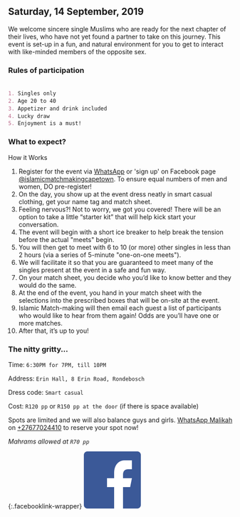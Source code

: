 ## Saturday, 14 September, 2019

We welcome sincere single Muslims who are ready for the next chapter of their lives, who have not yet found a partner to take on this journey. This event is set-up in a fun, and natural environment for you to get to interact with like-minded members of the opposite sex.

### Rules of participation

```markdown

1. Singles only
2. Age 20 to 40
3. Appetizer and drink included
4. Lucky draw
5. Enjoyment is a must!

```

### What to expect?
 
How it Works

1. Register for the event via [WhatsApp](https://wa.me/27677024410?text=Hi!%20I'm%20interested%20in%20attending%20the%20meet'n%20match.) or 'sign up' on Facebook page [@islamicmatchmakingcapetown](https://www.facebook.com/islamicmatchmakingcapetown). To ensure equal numbers of men and women, DO pre-register!
2. On the day, you show up at the event dress neatly in smart casual clothing, get your name tag and match sheet.
3. Feeling nervous?! Not to worry, we got you covered! There will be an option to take a little “starter kit” that will help kick start your conversation.
4. The event will begin with a short ice breaker to help break the tension before the actual "meets" begin.
5. You will then get to meet with 6 to 10 (or more) other singles in less than 2 hours (via a series of 5-minute "one-on-one meets").
6. We will facilitate it so that you are guaranteed to meet many of the singles present at the event in a safe and fun way.
7. On your match sheet, you decide who you’d like to know better and they would do the same.
8. At the end of the event, you hand in your match sheet with the selections into the prescribed boxes that will be on-site at the event.
9. Islamic Match-making will then email each guest a list of participants who would like to hear from them again! Odds are you’ll have one or more matches.
10. After that, it’s up to you!

### The nitty gritty...

Time: `6:30PM for 7PM, till 10PM`

Address: `Erin Hall, 8 Erin Road, Rondebosch`

Dress code: `Smart casual`

Cost: `R120 pp` or `R150 pp at the door` (if there is space available)

Spots are limited and we will also balance guys and girls. [WhatsApp Malikah](https://wa.me/27677024410?text=Hi!%20I'm%20interested%20in%20attending%20the%20meet'n%20match.) on [+27677024410](https://wa.me/27677024410?text=Hi!%20I'm%20interested%20in%20attending%20the%20meet'n%20match.) to reserve your spot now!

*Mahrams allowed at `R70 pp`*

{:.facebooklink-wrapper}
[![Facebook](/assets/facebook.png)](https://www.facebook.com/islamicmatchmakingcapetown)

